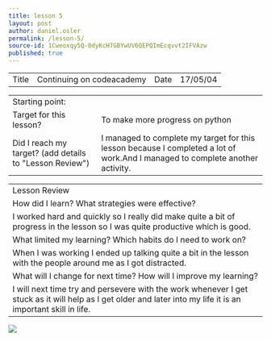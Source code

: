 ```yaml
---
title: lesson 5
layout: post
author: daniel.osler
permalink: /lesson-5/
source-id: 1Cweoxqy5Q-0dyKcH7GBYwUV6QEPQImEcqvvt2IFVAzw
published: true
---
```

<table>
  <tr>
    <td>Title</td>
    <td>Continuing on codeacademy</td>
    <td>Date</td>
    <td>17/05/04</td>
  </tr>
</table>


<table>
  <tr>
    <td>Starting point:</td>
    <td></td>
  </tr>
  <tr>
    <td>Target for this lesson?</td>
    <td>To make more progress on python</td>
  </tr>
  <tr>
    <td>Did I reach my target? 
(add details to "Lesson Review")</td>
    <td>I managed to complete my target for this lesson because I completed a lot of work.And I managed to complete another activity.</td>
  </tr>
</table>


<table>
  <tr>
    <td>Lesson Review</td>
  </tr>
  <tr>
    <td>How did I learn? What strategies were effective? </td>
  </tr>
  <tr>
    <td>I worked hard and quickly so I really did make quite a bit of progress in the lesson so I was quite productive which is good.</td>
  </tr>
  <tr>
    <td>What limited my learning? Which habits do I need to work on?</td>
  </tr>
  <tr>
    <td>When I was working I ended up talking quite a bit in the lesson with the people around me as I got distracted.</td>
  </tr>
  <tr>
    <td>What will I change for next time? How will I improve my learning?</td>
  </tr>
  <tr>
    <td>I will next time try and persevere with the work whenever I get stuck as it will help as I get older and later into my life it is an important skill in life.</td>
  </tr>
</table>
<img src = "/images/Screenshot 2018-06-22 at 13.35.01.pn">

